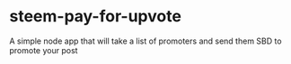 # steem-pay-for-upvote
A simple node app that will take a list of promoters and send them SBD to promote your post
